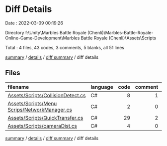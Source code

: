 # Diff Details

Date : 2022-03-09 00:19:26

Directory f:\Unity\Marbles Battle Royale (Chenli)\Marbles-Battle-Royale-Online-Game-Development\Marbles Battle Royale (Chenli)\Assets\Scripts

Total : 4 files,  43 codes, 3 comments, 5 blanks, all 51 lines

[summary](results.md) / [details](details.md) / [diff summary](diff.md) / diff details

## Files
| filename | language | code | comment | blank | total |
| :--- | :--- | ---: | ---: | ---: | ---: |
| [Assets/Scripts/CollisionDetect.cs](/Assets/Scripts/CollisionDetect.cs) | C# | 8 | 1 | 2 | 11 |
| [Assets/Scripts/Menu Scrips/NetworkManager.cs](/Assets/Scripts/Menu%20Scrips/NetworkManager.cs) | C# | 2 | 0 | 0 | 2 |
| [Assets/Scripts/QuickTransfer.cs](/Assets/Scripts/QuickTransfer.cs) | C# | 29 | 2 | 5 | 36 |
| [Assets/Scripts/cameraDist.cs](/Assets/Scripts/cameraDist.cs) | C# | 4 | 0 | -2 | 2 |

[summary](results.md) / [details](details.md) / [diff summary](diff.md) / diff details